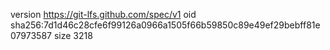 version https://git-lfs.github.com/spec/v1
oid sha256:7d1d46c28cfe6f99126a0966a1505f66b59850c89e49ef29bebff81e07973587
size 3218
